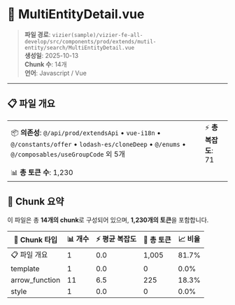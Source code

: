 # 📄 MultiEntityDetail.vue

> **파일 경로**: `vizier(sample)/vizier-fe-all-develop/src/components/prod/extends/mutil-entity/search/MultiEntityDetail.vue`  
> **생성일**: 2025-10-13  
> **Chunk 수**: 14개  
> **언어**: Javascript / Vue
---





## 📋 파일 개요

| | |
|--|--|
| 📦 **의존성**: `@/api/prod/extendsApi` • `vue-i18n` • `@/constants/offer` • `lodash-es/cloneDeep` • `@/enums` • `@/composables/useGroupCode` 외 5개 | ⚡ **총 복잡도**: 71 |
| 📊 **총 토큰 수**: 1,230 |  |






## 🧩 Chunk 요약

이 파일은 총 **14개의 chunk**로 구성되어 있으며, **1,230개의 토큰**을 포함합니다.

| 🧩 Chunk 타입 | 📊 개수 | ⚡ 평균 복잡도 | 📝 총 토큰 | 📈 비율 |
|---------------|--------|-------------|----------|--------|
| 📋 파일 개요 | 1 | 0.0 | 1,005 | 81.7% |
| template | 1 | 0.0 | 0 | 0.0% |
| arrow_function | 11 | 6.5 | 225 | 18.3% |
| style | 1 | 0.0 | 0 | 0.0% |

